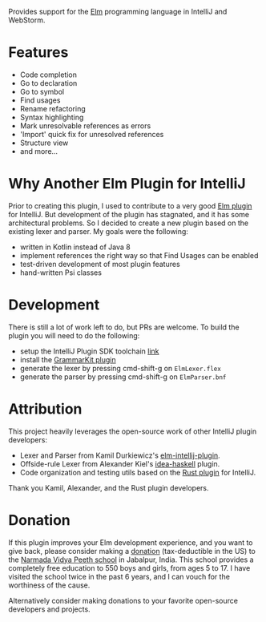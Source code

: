 
Provides support for the [Elm](http://elm-lang.org) programming language in IntelliJ and WebStorm.


# Features 

* Code completion
* Go to declaration
* Go to symbol
* Find usages
* Rename refactoring
* Syntax highlighting
* Mark unresolvable references as errors
* 'Import' quick fix for unresolved references
* Structure view
* and more...


# Why Another Elm Plugin for IntelliJ

Prior to creating this plugin, I used to contribute to a very good [Elm plugin](https://github.com/durkiewicz/elm-plugin) for IntelliJ. But development of the plugin has stagnated, and it has some architectural problems. So I decided to create a new plugin based on the existing lexer and parser. My goals were the following:

* written in Kotlin instead of Java 8
* implement references the right way so that Find Usages can be enabled
* test-driven development of most plugin features
* hand-written Psi classes


# Development

There is still a lot of work left to do, but PRs are welcome. To build the plugin you will need to do the following:
- setup the IntelliJ Plugin SDK toolchain [link](http://www.jetbrains.org/intellij/sdk/docs/basics/getting_started/setting_up_environment.html)
- install the [GrammarKit plugin](https://github.com/JetBrains/Grammar-Kit)
- generate the lexer by pressing cmd-shift-g on `ElmLexer.flex`
- generate the parser by pressing cmd-shift-g on `ElmParser.bnf`


# Attribution

This project heavily leverages the open-source work of other IntelliJ plugin developers:

* Lexer and Parser from Kamil Durkiewicz's [elm-intellij-plugin](https://github.com/durkiewicz/elm-plugin).
* Offside-rule Lexer from Alexander Kiel's [idea-haskell](https://github.com/alexanderkiel/idea-haskell) plugin.
* Code organization and testing utils based on the [Rust plugin](https://github.com/intellij-rust/intellij-rust) for IntelliJ. 

Thank you Kamil, Alexander, and the Rust plugin developers.


# Donation

If this plugin improves your Elm development experience, and you want to give back, please consider making a [donation](http://www.brahmrishiyoga.org/donate) (tax-deductible in the US) to the [Narmada Vidya Peeth school](http://www.brahmrishiyoga.org/jabalpur_school/photo_gallery) in Jabalpur, India. This school provides a completely free education to 550 boys and girls, from ages 5 to 17. I have visited the school twice in the past 6 years, and I can vouch for the worthiness of the cause.

Alternatively consider making donations to your favorite open-source developers and projects.
